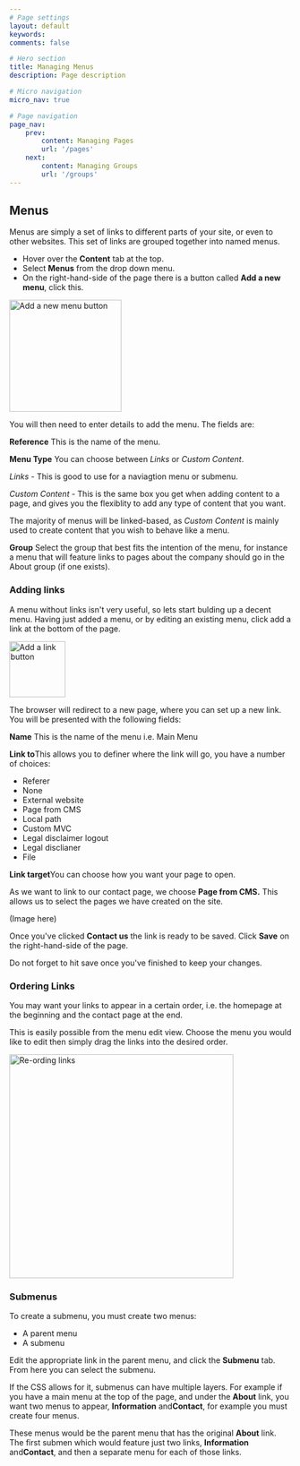 ```yaml
---
# Page settings
layout: default
keywords:
comments: false

# Hero section
title: Managing Menus
description: Page description

# Micro navigation
micro_nav: true

# Page navigation
page_nav:
    prev:
        content: Managing Pages
        url: '/pages'
    next:
        content: Managing Groups
        url: '/groups'
---
```


<h2 id="menu-section">Menus</h2>
<p>Menus are simply a set of links to different parts of your site, or even to other websites. This set of links are grouped together into named menus.</p>
<ul>
    <li>Hover over the <strong>Content</strong> tab at the top.</li>
    <li>Select <strong>Menus</strong> from the drop down menu.</li>
    <li>On the right-hand-side of the page there is a button called <strong>Add a new menu</strong>, click this.</li>
</ul>
<p><img src="../images/new-menu.png" style="width:200px;" alt="Add a new menu button"></p>
<p>You will then need to enter details to add the menu. The fields are:</p>
<div class="callout callout--info">
    <p><strong>Reference</strong> This is the name of the menu.</p>
    <p><strong>Menu Type</strong> You can choose between <i>Links</i> or <i>Custom Content</i>.</p>
    <p><i>Links</i> - This is good to use for a naviagtion menu or submenu.</p>
    <p><i>Custom Content</i> - This is the same box you get when adding content to a page, and gives you the flexiblity to add any type of content that you want.</p>
    <p>The majority of menus will be linked-based, as <i>Custom Content</i> is mainly used to create content that you wish to behave like a menu.</p>
    <p><strong>Group</strong> Select the group that best fits the intention of the menu, for instance a menu that will feature links to pages about the company should go in the About group (if one exists).</p>
</div>
<h3 id="menu-subsection">Adding links</h3>
<p>A menu without links isn't very useful, so lets start bulding up a decent menu. Having just added a menu, or by editing an existing menu, click add a link at the bottom of the page.</p>
<p><img src="../images/add-link.png" style="width:100px;" alt="Add a link button"></p>
<p>The browser will redirect to a new page, where you can set up a new link. You will be presented with the following fields:</p>
<div class="callout callout--info">
    <p><strong>Name</strong> This is the name of the menu i.e. Main Menu</p>
    <p><strong>Link to</strong>This allows you to definer where the link will go, you have a number of choices:</p>
    <ul>
        <li>Referer</li>
        <li>None</li>
        <li>External website</li>
        <li>Page from CMS</li>
        <li>Local path</li>
        <li>Custom MVC</li>
        <li>Legal disclaimer logout</li>
        <li>Legal disclianer</li>
        <li>File</li>
    </ul>
    <p><strong>Link target</strong>You can choose how you want your page to open.</p>
</div>
<p>As we want to link to our contact page, we choose <strong>Page from CMS.</strong> This allows us to select the pages we have created on the site.</p>
<p>(Image here)</p>
<p>Once you've clicked <strong>Contact us</strong> the link is ready to be saved. Click <strong>Save</strong> on the right-hand-side of the page.</p>
<div class="callout callout--danger">
    <p>Do not forget to hit save once you've finished to keep your changes.</p>
</div>
<h3 id="menu-subsection1">Ordering Links</h3>
<p>You may want your links to appear in a certain order, i.e. the homepage at the beginning and the contact page at the end.</p>
<p>This is easily possible from the menu edit view. Choose the menu you would like to edit then simply drag the links into the desired order.</p>
<p><img src="../images/reorder-link.png" width="400px" alt="Re-ording links"></p>
<h3 id="menu-subsection2">Submenus</h3>
<p>To create a submenu, you must create two menus:</p>
<ul>
    <li>A parent menu</li>
    <li>A submenu</li>
</ul>
<p>Edit the appropriate link in the parent menu, and click the <strong>Submenu</strong> tab. From here you can select the submenu.</p>
<p>If the CSS allows for it, submenus can have multiple layers. For example if you have a main menu at the top of the page, and under the <strong>About</strong> link, you want two menus to appear, <strong>Information</strong> and<strong>Contact</strong>, for example you must create four menus.</p>
<p>These menus would be the parent menu that has the original <strong>About</strong> link. The first submen which would feature just two links, <strong>Information</strong> and<strong>Contact</strong>, and then a separate menu for each of those links.</p>


